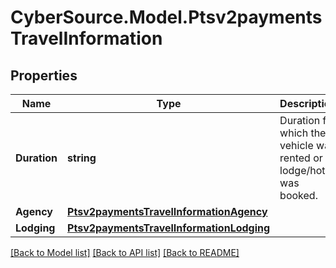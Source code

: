 # CyberSource.Model.Ptsv2paymentsTravelInformation
## Properties

Name | Type | Description | Notes
------------ | ------------- | ------------- | -------------
**Duration** | **string** | Duration for which the vehicle was rented or lodge/hotel was booked.  | [optional] 
**Agency** | [**Ptsv2paymentsTravelInformationAgency**](Ptsv2paymentsTravelInformationAgency.md) |  | [optional] 
**Lodging** | [**Ptsv2paymentsTravelInformationLodging**](Ptsv2paymentsTravelInformationLodging.md) |  | [optional] 

[[Back to Model list]](../README.md#documentation-for-models) [[Back to API list]](../README.md#documentation-for-api-endpoints) [[Back to README]](../README.md)

